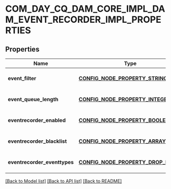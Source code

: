 # COM_DAY_CQ_DAM_CORE_IMPL_DAM_EVENT_RECORDER_IMPL_PROPERTIES

## Properties
Name | Type | Description | Notes
------------ | ------------- | ------------- | -------------
**event_filter** | [**CONFIG_NODE_PROPERTY_STRING**](configNodePropertyString.md) |  | [optional] [default to null]
**event_queue_length** | [**CONFIG_NODE_PROPERTY_INTEGER**](configNodePropertyInteger.md) |  | [optional] [default to null]
**eventrecorder_enabled** | [**CONFIG_NODE_PROPERTY_BOOLEAN**](configNodePropertyBoolean.md) |  | [optional] [default to null]
**eventrecorder_blacklist** | [**CONFIG_NODE_PROPERTY_ARRAY**](configNodePropertyArray.md) |  | [optional] [default to null]
**eventrecorder_eventtypes** | [**CONFIG_NODE_PROPERTY_DROP_DOWN**](configNodePropertyDropDown.md) |  | [optional] [default to null]

[[Back to Model list]](../README.md#documentation-for-models) [[Back to API list]](../README.md#documentation-for-api-endpoints) [[Back to README]](../README.md)


